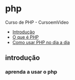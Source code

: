 # php
 
Curso de PHP - CursoemVideo

* [Introdução](https://www.facebook.com/)
* [O que é PHP](https://www.instagram.com/)
* [Como usar PHP no dia a dia](https://www.youtube.com/)

## introdução

### aprenda a usar o php